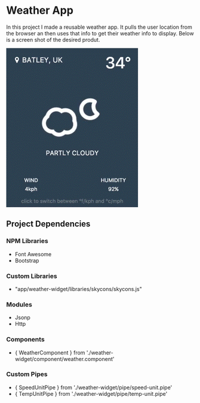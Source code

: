 # Weather App
In this project I made a reusable weather app.
It pulls the user location from the browser an then uses that info to get their weather info to display.
Below is a screen shot of the desired produt.

![Project Objective](img/screen-course-objective.gif)

## Project Dependencies

### NPM Libraries
- Font Awesome
- Bootstrap

### Custom Libraries
- "app/weather-widget/libraries/skycons/skycons.js"

### Modules
- Jsonp
- Http

### Components
- { WeatherComponent } from './weather-widget/component/weather.component'

### Custom Pipes
- { SpeedUnitPipe } from './weather-widget/pipe/speed-unit.pipe'
- { TempUnitPipe } from './weather-widget/pipe/temp-unit.pipe'